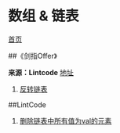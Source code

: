 ﻿# 数组 & 链表
 
[首页](https://github.com/zzzvvvxxxd/BuluCoding)  

##《剑指Offer》

**来源：Lintcode** [地址](http://www.lintcode.com/zh-cn/ladder/6/)

1. [反转链表](https://github.com/zzzvvvxxxd/BuluCoding/blob/master/Array%26List/SwordToOffer/Reverse%20List.md)  

##LintCode
1. [删除链表中所有值为val的元素](https://github.com/zzzvvvxxxd/BuluCoding/blob/master/Array%26List/LintCode/Remove_Linked_List_Elements.md)  